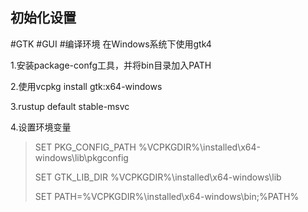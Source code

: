 ## 初始化设置
#GTK #GUI #编译环境
在Windows系统下使用gtk4

1.安装package-confg工具，并将bin目录加入PATH

2.使用vcpkg install gtk:x64-windows

3.rustup default stable-msvc

4.设置环境变量

> SET PKG_CONFIG_PATH %VCPKGDIR%\installed\x64-windows\lib\pkgconfig
> 
> SET GTK_LIB_DIR %VCPKGDIR%\installed\x64-windows\lib
> 
> SET PATH=%VCPKGDIR%\installed\x64-windows\bin;%PATH%